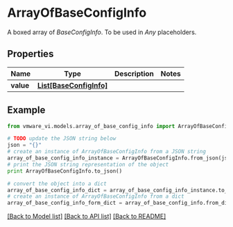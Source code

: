 # ArrayOfBaseConfigInfo

A boxed array of *BaseConfigInfo*. To be used in *Any* placeholders. 

## Properties
Name | Type | Description | Notes
------------ | ------------- | ------------- | -------------
**value** | [**List[BaseConfigInfo]**](BaseConfigInfo.md) |  | 

## Example

```python
from vmware_vi.models.array_of_base_config_info import ArrayOfBaseConfigInfo

# TODO update the JSON string below
json = "{}"
# create an instance of ArrayOfBaseConfigInfo from a JSON string
array_of_base_config_info_instance = ArrayOfBaseConfigInfo.from_json(json)
# print the JSON string representation of the object
print ArrayOfBaseConfigInfo.to_json()

# convert the object into a dict
array_of_base_config_info_dict = array_of_base_config_info_instance.to_dict()
# create an instance of ArrayOfBaseConfigInfo from a dict
array_of_base_config_info_form_dict = array_of_base_config_info.from_dict(array_of_base_config_info_dict)
```
[[Back to Model list]](../README.md#documentation-for-models) [[Back to API list]](../README.md#documentation-for-api-endpoints) [[Back to README]](../README.md)


